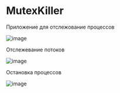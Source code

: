 # MutexKiller
Приложение для отслежование процессов

![image](https://github.com/Kuirap/MutexKiller/assets/120246804/0e83bcb0-0151-427d-8894-b6a6e487724d)

Отслежевание потоков

![image](https://github.com/Kuirap/MutexKiller/assets/120246804/6a23f0e2-d351-4f2f-84a9-d875831b4771)

Остановка процессов

![image](https://github.com/Kuirap/MutexKiller/assets/120246804/77c33ecb-48ca-417a-888d-bcbee40ecd8e)
